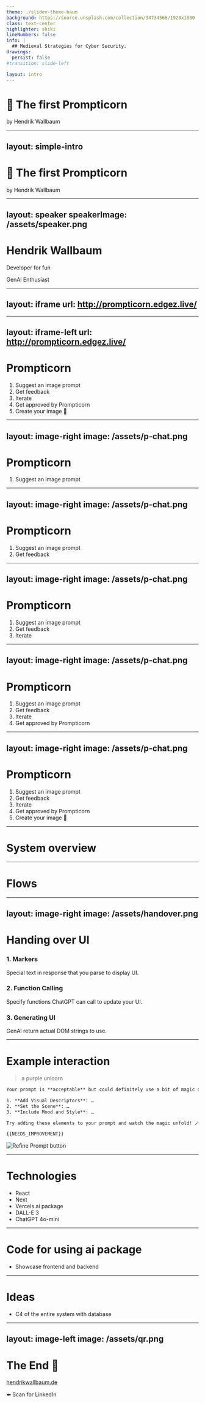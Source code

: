 ```yaml
---
theme: ./slidev-theme-baum
background: https://source.unsplash.com/collection/94734566/1920x1080
class: text-center
highlighter: shiki
lineNumbers: false
info: |
  ## Medieval Strategies for Cyber Security.
drawings:
  persist: false
#transition: slide-left

layout: intro
---
```


# <Emoji label="Unicorn">🦄</Emoji> The first Prompticorn

by Hendrik Wallbaum

---
layout: simple-intro
---

# <Emoji label="Unicorn">🦄</Emoji> The first Prompticorn

by Hendrik Wallbaum


---
layout: speaker
speakerImage: /assets/speaker.png
---

# Hendrik Wallbaum

Developer for fun

GenAi Enthusiast

---
layout: iframe
url: http://prompticorn.edgez.live/
---

<!-- 
Display Gallery of Prompticorn.
-->

---
layout: iframe-left
url: http://prompticorn.edgez.live/
---

# Prompticorn

<v-clicks>

1. Suggest an image prompt
2. Get feedback
3. Iterate
4. Get approved by Prompticorn
5. Create your image <Emoji>🎉</Emoji>

</v-clicks>

---
layout: image-right
image: /assets/p-chat.png
---

# Prompticorn

1. Suggest an image prompt

---
layout: image-right
image: /assets/p-chat.png
---

# Prompticorn

1. Suggest an image prompt
2. Get feedback

---
layout: image-right
image: /assets/p-chat.png
---

# Prompticorn

1. Suggest an image prompt
2. Get feedback
3. Iterate

---
layout: image-right
image: /assets/p-chat.png
---

# Prompticorn

1. Suggest an image prompt
2. Get feedback
3. Iterate
4. Get approved by Prompticorn

---
layout: image-right
image: /assets/p-chat.png
---

# Prompticorn

1. Suggest an image prompt
2. Get feedback
3. Iterate
4. Get approved by Prompticorn
5. Create your image <Emoji>🎉</Emoji>

---

# System overview

<ContainerDiagram />

---

# Flows

<FlowDiagram />

<!-- 
- Verify prompt first
- Then create corresponding response
- Mention that AI decides what happens next, not yet how
 -->

---
layout: image-right
image: /assets/handover.png
---

# Handing over UI

<v-click>

### 1. Markers

Special text in response that you parse to display UI.

</v-click>
<v-click>

### 2. Function Calling

Specify functions ChatGPT can call to update your UI.

</v-click>
<v-click>

### 3. Generating UI

GenAI return actual DOM strings to use.

</v-click>


<!--
- We used markers
- Function calling way to cumbersome and imprecise

Whimsical, watercolors illustration of a human handing over control sticks to a robot which takes them with pride --ar 8:9 --p
-->

---

# Example interaction

<v-click>

> a purple unicorn
</v-click>

<v-click>

```txt {0|1|3-5|7|9|all}
Your prompt is **acceptable** but could definitely use a bit of magic dust to make it truly enchanting! 🦄✨

1. **Add Visual Descriptors**: …
2. **Set the Scene**: …
3. **Include Mood and Style**: …

Try adding these elements to your prompt and watch the magic unfold! 🪄

{{NEEDS_IMPROVEMENT}}
```
</v-click>

<v-clicks>
<img class="max-h-12" alt="Refine Prompt button" src="/assets/keep-refining.png" />
</v-clicks>

<!-- 
Raw response:
Your prompt is **acceptable** but could definitely use a bit of magic dust to make it truly enchanting! 🦄✨\n\n1. **Add Visual Descriptors**: Describe the unicorn's appearance in more detail, like the color of its mane, tail, and any special features such as a glittery horn or sparkling eyes.\n2. **Set the Scene**: Where is this purple unicorn? In a mystical forest, atop a rainbow, or under a starry sky? Setting adds context and depth.\n3. **Include Mood and Style**: Indicate the atmosphere (whimsical, mysterious, serene) and any artistic style you prefer (cartoon, realistic, fantasy art).\n\nTry adding these elements to your prompt and watch the magic unfold! 🪄\n\n{{NEEDS_IMPROVEMENT}
 -->

---

# Technologies

- React
- Next
- Vercels ai package
- DALL-E 3
- ChatGPT 4o-mini

---

# Code for using ai package

- Showcase frontend and backend

---

# Ideas

- C4 of the entire system with database

---
layout: image-left
image: /assets/qr.png
---

# The End <Emoji>🏁</Emoji>

<a href="https://hendrikwallbaum.de">hendrikwallbaum.de</a>

<Emoji>⬅️</Emoji> Scan for LinkedIn

